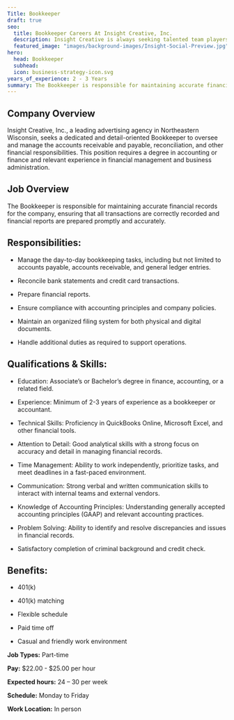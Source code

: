 ```yaml
---
Title: Bookkeeper
draft: true
seo:
  title: Bookkeeper Careers At Insight Creative, Inc.
  description: Insight Creative is always seeking talented team players! Browse marketing communications jobs in digital, web, copy, design & more in Green Bay, Wisconsin.
  featured_image: "images/background-images/Insight-Social-Preview.jpg"
hero:
  head: Bookkeeper
  subhead:
  icon: business-strategy-icon.svg
years_of_experience: 2 - 3 Years
summary: The Bookkeeper is responsible for maintaining accurate financial records for the company, ensuring that all transactions are correctly recorded and financial reports are prepared promptly and accurately.
---
```

## Company Overview

Insight Creative, Inc., a leading advertising agency in Northeastern Wisconsin, seeks a dedicated and detail-oriented Bookkeeper to oversee and manage the accounts receivable and payable, reconciliation, and other financial responsibilities. This position requires a degree in accounting or finance and relevant experience in financial management and business administration.

## Job Overview

The Bookkeeper is responsible for maintaining accurate financial records for the company, ensuring that all transactions are correctly recorded and financial reports are prepared promptly and accurately.

## Responsibilities:

* Manage the day-to-day bookkeeping tasks, including but not limited to accounts payable, accounts receivable, and general ledger entries.

* Reconcile bank statements and credit card transactions.

* Prepare financial reports.

* Ensure compliance with accounting principles and company policies.

* Maintain an organized filing system for both physical and digital documents.

* Handle additional duties as required to support operations.

## Qualifications & Skills:

* Education: Associate’s or Bachelor’s degree in finance, accounting, or a related field.

* Experience: Minimum of 2-3 years of experience as a bookkeeper or accountant.

* Technical Skills: Proficiency in QuickBooks Online, Microsoft Excel, and other financial tools.

* Attention to Detail: Good analytical skills with a strong focus on accuracy and detail in managing financial records.

* Time Management: Ability to work independently, prioritize tasks, and meet deadlines in a fast-paced environment.

* Communication: Strong verbal and written communication skills to interact with internal teams and external vendors.

* Knowledge of Accounting Principles: Understanding generally accepted accounting principles (GAAP) and relevant accounting practices.

* Problem Solving: Ability to identify and resolve discrepancies and issues in financial records.

* Satisfactory completion of criminal background and credit check.

## Benefits:

* 401(k)

* 401(k) matching

* Flexible schedule

* Paid time off

* Casual and friendly work environment

**Job Types:** Part-time

**Pay:** $22.00 - $25.00 per hour

**Expected hours:** 24 – 30 per week

**Schedule:** Monday to Friday

**Work Location:** In person